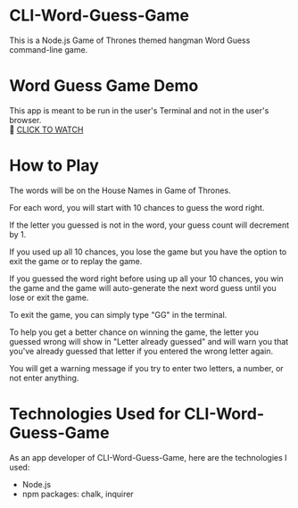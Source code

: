 # CLI-Word-Guess-Game
This is a Node.js Game of Thrones themed hangman Word Guess command-line game. 

# Word Guess Game Demo
This app is meant to be run in the user's Terminal and not in the user's browser. <br>
:link: [CLICK TO WATCH]()

# How to Play
The words will be on the House Names in Game of Thrones. 

For each word, you will start with 10 chances to guess the word right.

If the letter you guessed is not in the word, your guess count will decrement by 1.

If you used up all 10 chances, you lose the game but you have the option to exit the game or to replay the game.

If you guessed the word right before using up all your 10 chances, you win the game and the game will auto-generate the next word guess until you lose or exit the game. 

To exit the game, you can simply type "GG" in the terminal.

To help you get a better chance on winning the game, the letter you guessed wrong will show in "Letter already guessed" and will warn you that you've already guessed that letter if you entered the wrong letter again.

You will get a warning message if you try to enter two letters, a number, or not enter anything. 

# Technologies Used for CLI-Word-Guess-Game
As an app developer of CLI-Word-Guess-Game, here are the technologies I used:
- Node.js
- npm packages: chalk, inquirer
